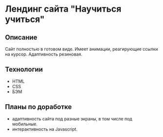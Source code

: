 # Лендинг сайта "Научиться учиться"

## Описание

Сайт полностью в готовом виде. Имеет анимации, реагирующие ссылки на курсор. Адаптивность резиновая.

## Технологии

* HTML
* CSS
* БЭМ

## Планы по доработке

* адаптивность сайта под разные экраны, в том числе под мобильные.
* интерактивность на Javascript.
